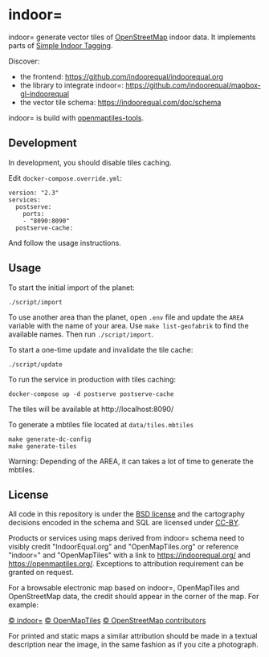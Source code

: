 # indoor=

indoor= generate vector tiles of [OpenStreetMap][osm] indoor data. It implements parts of [Simple Indoor Tagging][s-i-t]. 

Discover:

- the frontend: https://github.com/indoorequal/indoorequal.org
- the library to integrate indoor=: https://github.com/indoorequal/mapbox-gl-indoorequal
- the vector tile schema: https://indoorequal.com/doc/schema

indoor= is build with [openmaptiles-tools][omt-tools].

## Development

In development, you should disable tiles caching.

Edit `docker-compose.override.yml`:

    version: "2.3"
    services:
      postserve:
        ports:
        - "8090:8090"
      postserve-cache:

And follow the usage instructions.

## Usage

To start the initial import of the planet:

    ./script/import

To use another area than the planet, open `.env` file and update the `AREA` variable with the name of your area. Use `make list-geofabrik` to find the available names.
Then run `./script/import`.

To start a one-time update and invalidate the tile cache:

    ./script/update

To run the service in production with tiles caching:

    docker-compose up -d postserve postserve-cache

The tiles will be available at http://localhost:8090/

To generate a mbtiles file located at `data/tiles.mbtiles`

    make generate-dc-config
    make generate-tiles

Warning: Depending of the AREA, it can takes a lot of time to generate the mbtiles.

## License

All code in this repository is under the [BSD license](./LICENSE.md) and the cartography decisions encoded in the schema and SQL are licensed under [CC-BY](./LICENSE.md).

Products or services using maps derived from indoor= schema need to visibly credit "IndoorEqual.org" and "OpenMapTiles.org" or reference "indoor=" and "OpenMapTiles" with a link to https://indoorequal.org/ and https://openmaptiles.org/. Exceptions to attribution requirement can be granted on request.

For a browsable electronic map based on indoor=, OpenMapTiles and OpenStreetMap data, the
credit should appear in the corner of the map. For example:

[© indoor=](https://indoorequal.org/) [© OpenMapTiles](https://openmaptiles.org/) [© OpenStreetMap contributors](https://www.openstreetmap.org/copyright)

For printed and static maps a similar attribution should be made in a textual
description near the image, in the same fashion as if you cite a photograph.

[osm]: https://openstreetmap.org/
[s-i-t]: https://wiki.openstreetmap.org/wiki/Simple_Indoor_Tagging
[omt-tools]: https://github.com/openmaptiles/openmaptiles-tools
